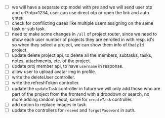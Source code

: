 - [ ] we will have a separate otp model with pre and we will send user otp and url?otp=1234, user can use direct otp or open the link and auto enter.
- [ ] check for confilicting cases like multiple users assigning on the same task or sub task.
- [ ] need to make some changes in `/all` of project router, since we need to show each user number of projects they are enrolled in with resp. id's so when they select a project, we can show them info of that `pId` project.
- [ ] update delete project api, to delete all the members, subtasks, tasks, notes, attachments, etc. of the project.
- [ ] update proj member api, to have `username` in response.
- [ ] allow user to upload avatar img in profile.
- [ ] write the deleteUser controller.
- [ ] write the refreshToken controller.
- [ ] update the `updateTask` controller in future we will only add those who are part of the project from the frontend with a dropdown or search, no more adding random peopl, same for `createTask` controller.
- [ ] add option to replace images in task.
- [ ] update the controllers for `resend` and `forgotPassword` in auth.
